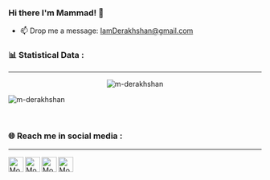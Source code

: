 ### Hi there I'm Mammad! 👋

<!--
**m-derakhshan/m-derakhshan** is a ✨ _special_ ✨ repository because its `README.md` (this file) appears on your GitHub profile.

Here are some ideas to get you started:


- 😄 Pronouns: ...
- ⚡ Fun fact: ...
-->

- 📫 Drop me a message: IamDerakhshan@gmail.com

<h3> 📊 Statistical Data :</h3>
<hr style="height:2px;border-width:0;color:gray;background-color:gray">
<center>
<p><img src="https://github-readme-streak-stats.herokuapp.com/?user=m-derakhshan&" alt="m-derakhshan" style="text-align:center" /></p>
</center>



<img align="center" src="https://github-readme-stats.vercel.app/api?username=m-derakhshan&show_icons=true&locale=en"
    alt="m-derakhshan" />

<br>
<h3> 🌐 Reach me in social media :</h3>
<hr style="height:2px;border-width:0;color:gray;background-color:gray">

<p align="left">
    <div>
  <a href="https://www.linkedin.com/in/mohammad-derakhshan" target="blank"><img align="left"
      src="https://cdn2.iconfinder.com/data/icons/social-media-2285/512/1_Linkedin_unofficial_colored_svg-512.png"
      alt="Mohammad Derakhshan" height="30" width="30" /></a>
    
  <a href="https://stackoverflow.com/users/9470643/mohammad" target="blank"><img align="left"
      src="https://cdn4.iconfinder.com/data/icons/socialcones/508/StackOverflow-256.png"
      alt="Mohammad Derakhshan" height="30" width="30" /></a>
    
  <a href="https://g.dev/derakhshan" target="blank"><img align="left"
      src="https://cdn2.iconfinder.com/data/icons/social-icons-33/128/Google-256.png"
      alt="Mohammad Derakhshan" height="30" width="30" /></a>
    
  <a href="https://www.instagram.com/mohammad.darakhshan/" target="blank"><img align="left"
      src="https://cdn2.iconfinder.com/data/icons/social-media-2285/512/1_Instagram_colored_svg_1-512.png"
      alt="Mohammad Derakhshan" height="30" width="30" /></a>
 </div>
</p>
<br>
